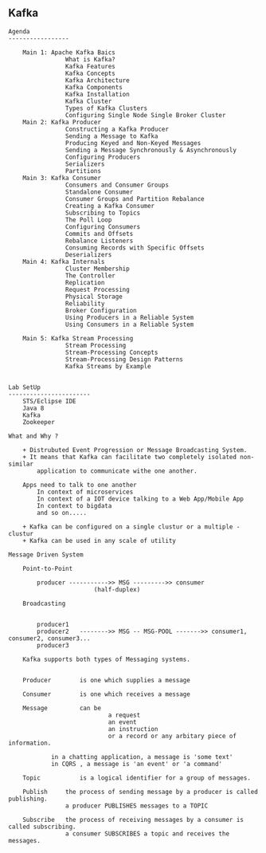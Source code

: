 Kafka
----------------------------------------------------------------


    Agenda
    -----------------

        Main 1: Apache Kafka Baics
                    What is Kafka? 
                    Kafka Features
                    Kafka Concepts
                    Kafka Architecture
                    Kafka Components 
                    Kafka Installation
                    Kafka Cluster 
                    Types of Kafka Clusters
                    Configuring Single Node Single Broker Cluster  
        Main 2: Kafka Producer 
                    Constructing a Kafka Producer 
                    Sending a Message to Kafka 
                    Producing Keyed and Non-Keyed Messages  
                    Sending a Message Synchronously & Asynchronously 
                    Configuring Producers 
                    Serializers 
                    Partitions 
        Main 3: Kafka Consumer 
                    Consumers and Consumer Groups 
                    Standalone Consumer 
                    Consumer Groups and Partition Rebalance 
                    Creating a Kafka Consumer 
                    Subscribing to Topics 
                    The Poll Loop 
                    Configuring Consumers 
                    Commits and Offsets 
                    Rebalance Listeners 
                    Consuming Records with Specific Offsets 
                    Deserializers 
        Main 4: Kafka Internals
                    Cluster Membership 
                    The Controller 
                    Replication   
                    Request Processing 
                    Physical Storage 
                    Reliability  
                    Broker Configuration 
                    Using Producers in a Reliable System 
                    Using Consumers in a Reliable System 
        
        Main 5: Kafka Stream Processing 
                    Stream Processing  
                    Stream-Processing Concepts  
                    Stream-Processing Design Patterns
                    Kafka Streams by Example 
        

    Lab SetUp
    -----------------------
        STS/Eclipse IDE
        Java 8
        Kafka
        Zookeeper

    What and Why ?

        + Distrubuted Event Progression or Message Broadcasting System.
        + It means that Kafka can facilitate two completely isolated non-similar
            application to communicate withe one another.

        Apps need to talk to one another
            In context of microservices
            In context of a IOT device talking to a Web App/Mobile App
            In context to bigdata
            and so on.....

        + Kafka can be configured on a single clustur or a multiple - clustur
        + Kafka can be used in any scale of utility
    
    Message Driven System

        Point-to-Point

            producer ----------->> MSG --------->> consumer
                            (half-duplex)

        Broadcasting


            producer1
            producer2   -------->> MSG -- MSG-POOL ------->> consumer1, consumer2, consumer3...
            producer3

        Kafka supports both types of Messaging systems.


        Producer        is one which supplies a message

        Consumer        is one which receives a message

        Message         can be 
                                a request
                                an event
                                an instruction
                                or a record or any arbitary piece of information.

                in a chatting application, a message is 'some text'
                in CQRS , a message is 'an event' or 'a command'

        Topic           is a logical identifier for a group of messages.

        Publish     the process of sending message by a producer is called publishing.
                    a producer PUBLISHES messages to a TOPIC

        Subscribe   the process of receiving messages by a consumer is called subscribing.
                    a consumer SUBSCRIBES a topic and receives the messages.

    
    